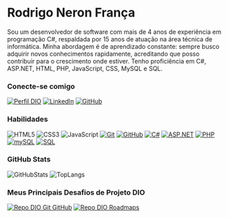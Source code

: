 # Rodrigo Neron França

Sou um desenvolvedor de software com mais de 4 anos de experiência em programação C#, respaldada por 15 anos de atuação na área técnica de informática. Minha abordagem é de aprendizado constante: sempre busco adquirir novos conhecimentos rapidamente, acreditando que posso contribuir para o crescimento onde estiver. Tenho proficiência em C#, ASP.NET, HTML, PHP, JavaScript, CSS, MySQL e SQL.

### Conecte-se comigo

[![Perfil DIO](https://img.shields.io/badge/-Meu%20Perfil%20na%20DIO-30A3DC?style=for-the-badge)](https://web.dio.me/users/rodrigoneron)
[![LinkedIn](https://img.shields.io/badge/-LinkedIn-000?style=for-the-badge&logo=linkedin&logoColor=30A3DC)](https://www.linkedin.com/in/rodrigoneron/)
[![GitHub](https://img.shields.io/badge/GitHub-000?style=for-the-badge&logo=github&logoColor=30A3DC)](https://github.com/rodrigoneron/)

### Habilidades

![HTML5](https://img.shields.io/badge/HTML-000?style=for-the-badge&logo=html5&logoColor=30A3DC)
![CSS3](https://img.shields.io/badge/CSS3-000?style=for-the-badge&logo=css3&logoColor=E94D5F)
![JavaScript](https://img.shields.io/badge/JavaScript-000?style=for-the-badge&logo=javascript&logoColor=30A3DC)
[![Git](https://img.shields.io/badge/Git-000?style=for-the-badge&logo=git&logoColor=E94D5F)](https://git-scm.com/doc)
[![GitHub](https://img.shields.io/badge/GitHub-000?style=for-the-badge&logo=github&logoColor=30A3DC)](https://docs.github.com/)
[![C#](https://img.shields.io/badge/Csharp-000?style=for-the-badge&logo=git&logoColor=E94D5F)](https://learn.microsoft.com/pt-br/dotnet/csharp/tour-of-csharp)
[![ASP.NET](https://img.shields.io/badge/Asp-000?style=for-the-badge&logo=git&logoColor=E94D5F)](https://dotnet.microsoft.com/pt-br/apps/aspnet)
[![PHP](https://img.shields.io/badge/Php-000?style=for-the-badge&logo=git&logoColor=E94D5F)](https://www.php.net/docs.php)
[![mySQL](https://img.shields.io/badge/Mysql-000?style=for-the-badge&logo=git&logoColor=E94D5F)](https://dev.mysql.com/doc/)
[![SQL](https://img.shields.io/badge/Sql-000?style=for-the-badge&logo=git&logoColor=E94D5F)](https://learn.microsoft.com/pt-br/sql/?view=sql-server-ver16)

### GitHub Stats

![GitHubStats](https://github-readme-stats.vercel.app/api?username=rodrigoneron&theme=transparent&bg_color=000&border_color=30A3DC&show_icons=true&icon_color=30A3DC&title_color=E94D5F&text_color=FFF)
![TopLangs](https://github-readme-stats-git-masterrstaa-rickstaa.vercel.app/api/top-langs/?username=rodrigoneron&layout=compact&bg_color=000&border_color=30A3DC&title_color=E94D5F&text_color=FFF)

### Meus Principais Desafios de Projeto DIO

[![Repo DIO Git GitHub](https://github-readme-stats.vercel.app/api/pin/?username=rodrigoneron&repo=dio-lab-open-source&bg_color=000&border_color=30A3DC&show_icons=true&icon_color=30A3DC&title_color=E94D5F&text_color=FFF)](https://github.com/rodrigoneron/dio-lab-open-source)
[![Repo DIO Roadmaps](https://github-readme-stats.vercel.app/api/pin/?username=digitalinnovationone&repo=roadmaps&bg_color=000&border_color=30A3DC&show_icons=true&icon_color=30A3DC&title_color=E94D5F&text_color=FFF)](https://github.com/rodrigoneron/roadmaps)

